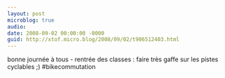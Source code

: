```yaml
---
layout: post
microblog: true
audio: 
date: 2008-09-02 00:00:00 -0000
guid: http://xtof.micro.blog/2008/09/02/t906512403.html
---
```

bonne journée à tous - rentrée des classes : faire très gaffe sur les pistes cyclables ;) #bikecommutation
